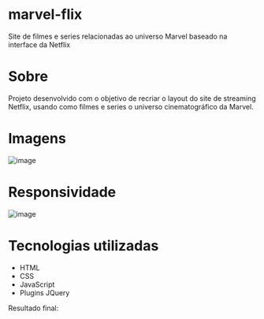 # marvel-flix
 Site de filmes e series relacionadas ao universo Marvel baseado na interface da Netflix

# Sobre
Projeto desenvolvido com o objetivo de recriar o layout do site de streaming Netflix, usando como filmes e series o universo cinematográfico da Marvel.

# Imagens

![image](https://user-images.githubusercontent.com/68343463/159812192-11dc028c-08dd-4f6a-9331-1bedec9d4d9b.png)

# Responsividade

![image](https://user-images.githubusercontent.com/68343463/159812446-be7ea4c0-eb94-4871-b977-627ea7b09dd9.png)

# Tecnologias utilizadas

* HTML
* CSS
* JavaScript
* Plugins JQuery

Resultado final: 
